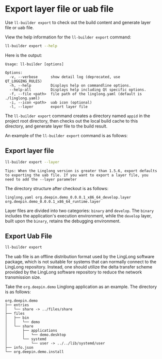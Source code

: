 <!--
SPDX-FileCopyrightText: 2023 UnionTech Software Technology Co., Ltd.

SPDX-License-Identifier: LGPL-3.0-or-later
-->

# Export layer file or uab file

Use `ll-builder export` to check out the build content and generate layer file or uab file.

View the help information for the `ll-builder export` command:

```bash
ll-builder export --help
```

Here is the output:

```text
Usage: ll-builder [options]

Options:
  -v, --verbose      show detail log (deprecated, use QT_LOGGING_RULES)
  -h, --help         Displays help on commandline options.
  --help-all         Displays help including Qt specific options.
  -f, --file <path>  file path of the linglong.yaml (default is ./linglong.yaml)
  -i, --icon <path>  uab icon (optional)
  -l, --layer        export layer file
```

The `ll-builder export` command creates a directory named `appid` in the project root directory, then checks out the local build cache to this directory, and generate layer file to the build result.

An example of the `ll-builder export` command is as follows:

## Export layer file

```bash
ll-builder export --layer
```

`Tips: When the Linglong version is greater than 1.5.6, export defaults to exporting the uab file. If you want to export a layer file, you need to add the --layer parameter`

The directory structure after checkout is as follows:

```text
linglong.yaml org.deepin.demo_0.0.0.1_x86_64_develop.layer org.deepin.demo_0.0.0.1_x86_64_runtime.layer
```

Layer files are divided into two categories: `binary` and `develop`. The `binary` includes the application's execution environment, while the `develop` layer, built upon the `binary`, retains the debugging environment.

## Export Uab File

```bash
ll-builder export
```

The uab file is an offline distribution format used by the LingLong software package, which is not suitable for systems that can normally connect to the LingLong repository. Instead, one should utilize the delta transfer scheme provided by the LingLong software repository to reduce the network transmission size.

Take the `org.deepin.demo` Linglong application as an example. The directory is as follows:

```text
org.deepin.demo
├── entries
│   └── share -> ../files/share
├── files
│   ├── bin
│   │   └── demo
│   └── share
│       ├── applications
│       │   └── demo.desktop
│       └── systemd
│           └── user -> ../../lib/systemd/user
├── info.json
└── org.deepin.demo.install
```
